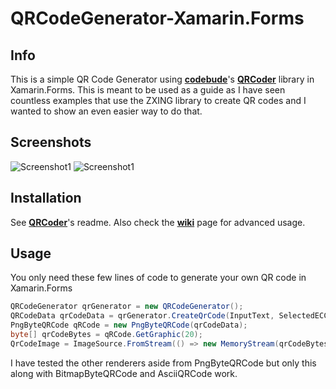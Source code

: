 # QRCodeGenerator-Xamarin.Forms

## Info
This is a simple QR Code Generator using [**codebude**](https://github.com/codebude)'s [**QRCoder**](https://github.com/codebude/QRCoder) library in Xamarin.Forms. This is meant to be used as a guide as I have seen countless examples that use the ZXING library to create QR codes and I wanted to show an even easier way to do that.

## Screenshots
![Screenshot1](https://i.imgur.com/LcJ9dec.png)  ![Screenshot1](https://i.imgur.com/sbtx4cV.png)

## Installation
See [**QRCoder**](https://github.com/codebude/QRCoder)'s readme. Also check the [**wiki**](https://github.com/codebude/QRCoder) page for advanced usage.

## Usage
You only need these few lines of code to generate your own QR code in Xamarin.Forms
```csharp
QRCodeGenerator qrGenerator = new QRCodeGenerator();
QRCodeData qrCodeData = qrGenerator.CreateQrCode(InputText, SelectedECCLevel);
PngByteQRCode qRCode = new PngByteQRCode(qrCodeData);
byte[] qrCodeBytes = qRCode.GetGraphic(20);
QrCodeImage = ImageSource.FromStream(() => new MemoryStream(qrCodeBytes));
```

I have tested the other renderers aside from PngByteQRCode but only this along with BitmapByteQRCode and AsciiQRCode work.
